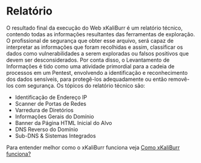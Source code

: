 # Relatório

O resultado final da execução do Web xKaliBurr é um relatório técnico, contendo todas as informações resultantes das ferramentas de exploração. O profissional de segurança que obter esse arquivo, será capaz de interpretar as informações que foram recolhidas e assim, classificar os dados como vulnerabilidades a serem exploradas ou falsos positivos que devem ser desconsiderados. Por conta disso, o Levantamento de Informações é tido como uma atividade primordial para a cadeia de processos em um Pentest, envolvendo a identificação e reconhecimento dos dados sensíveis, para protegê-los adequadamente ou então removê-los com segurança. Os tópicos do relatório técnico são:

* Identificação de Endereço IP
* Scanner de Portas de Redes
* Varredura de Diretórios
* Informações Gerais do Domínio
* Banner da Página HTML Inicial do Alvo
* DNS Reverso do Domínio
* Sub-DNS & Sistemas Integrados

Para entender melhor como o xKaliBurr funciona veja [Como xKaliBurr funciona?](/docs/workflow.md)
